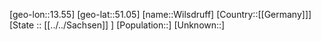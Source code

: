 ﻿---
location: [51.05,13.55]
mapzoom: [7,12] 
mapmarker: city 
type: City
tags:
- geo/City


SpocWebEntityId: 35625
isDeleted: false
confidential: public

---
[geo-lon::13.55]
[geo-lat::51.05]
[name::Wilsdruff]
[Country::[[Germany]]]
[State :: [[../../Sachsen]] ]
[Population::]
[Unknown::]

